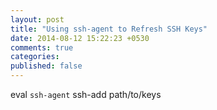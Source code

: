 ```yaml
---
layout: post
title: "Using ssh-agent to Refresh SSH Keys"
date: 2014-08-12 15:22:23 +0530
comments: true
categories: 
published: false
---
```


eval `ssh-agent`
ssh-add path/to/keys